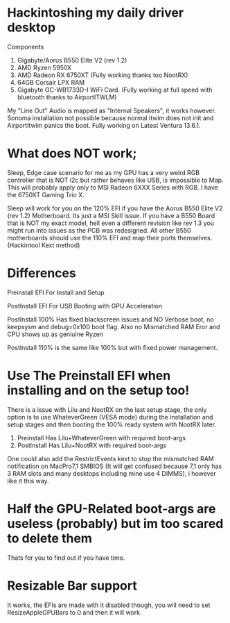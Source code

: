 # Hackintoshing my daily driver desktop

Components
1. Gigabyte/Aorus B550 Elite V2 (rev 1.2)
2. AMD Ryzen 5950X
3. AMD Radeon RX 6750XT (Fully working thanks too NootRX)
4. 64GB Corsair LPX RAM
5. Gigabyte GC-WB1733D-I WiFi Card. (Fully working at full speed with bluetooth thanks to AirportITWLM)

My "Line Out" Audio is mapped as "Internal Speakers", it works however.
Sonoma installation not possible because normal itwlm does not init and AirportItwlm panics the boot.
Fully working on Latest Ventura 13.6.1.

# What does NOT work;
Sleep, Edge case scenario for me as my GPU has a very weird RGB controller that is NOT i2c but rather behaves like USB, is impossible to Map. This will probably apply only to MSI Radeon 6XXX Series with RGB. I have the 6750XT Gaming Trio X.

Sleep will work for you on the 120% EFI if you have the Aorus B550 Elite V2 (rev 1.2) Motherboard. Its just a MSI Skill issue. If you have a B550 Board that is NOT my exact model, hell even a different revision like rev 1.3 you might run into issues as the PCB was redesigned. All other B550 motherboards should use the 110% EFI and map their ports themselves. (Hackintool Kext method)


# Differences

Preinstall EFI For Install and Setup

PostInstall EFI For USB Booting with GPU Acceleration

PostInstall 100% Has fixed blackscreen issues and NO Verbose boot, no keepsysm and debug=0x100 boot flag. Also no Mismatched RAM Eror and CPU shows up as geniuine Ryzen

PostInstall 110% is the same like 100% but with fixed power management.


# Use The Preinstall EFI when installing and on the setup too!
There is a issue with Lilu and NootRX on the last setup stage, the only option is to use WhateverGreen (VESA mode) during the installation and setup stages and then booting the 100% ready system with NootRX later.

1. Preinstall Has Lilu+WhateverGreen with required boot-args
2. PostInstall Has Lilu+NootRX with required boot-args

One could also add the RestrictEvents kext to stop the mismatched RAM notification on MacPro7,1 SMBIOS (It will get confused because 7,1 only has 3 RAM slots and many desktops including mine use 4 DIMMS), i however like it this way.

# Half the GPU-Related boot-args are useless (probably) but im too scared to delete them
Thats for you to find out if you have time.

# Resizable Bar support
It works, the EFIs are made with it disabled though, you will need to set ResizeAppleGPUBars to 0 and then it will work.
